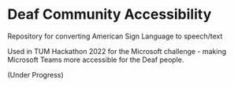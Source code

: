 # Deaf Community Accessibility

Repository for converting American Sign Language to speech/text 

Used in TUM Hackathon 2022 for the Microsoft challenge - making Microsoft Teams more accessible for the Deaf people.

(Under Progress)
